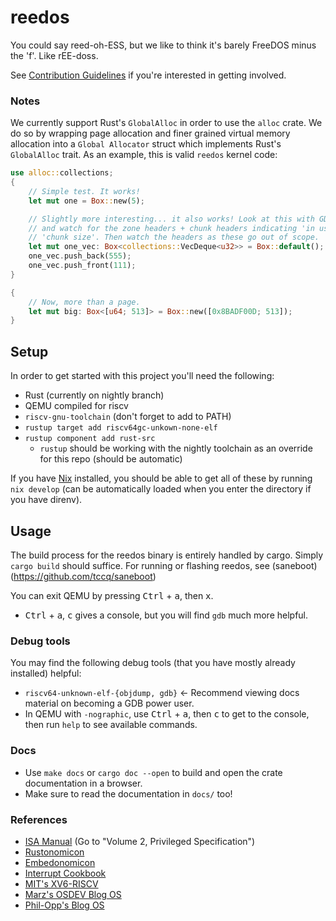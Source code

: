 # reedos

You could say reed-oh-ESS, but we like to think it's barely FreeDOS minus the
'f'. Like rEE-doss.

See [Contribution Guidelines](CONTRIBUTING.md) if you're interested in getting
involved.

### Notes

We currently support Rust's `GlobalAlloc` in order to use the `alloc` crate. We
do so by wrapping page allocation and finer grained virtual memory allocation
into a `Global Allocator` struct which implements Rust's `GlobalAlloc` trait. As
an example, this is valid `reedos` kernel code:

```rust
use alloc::collections;
{
    // Simple test. It works!
    let mut one = Box::new(5);

    // Slightly more interesting... it also works! Look at this with GDB
    // and watch for the zone headers + chunk headers indicating 'in use' and
    // 'chunk size'. Then watch the headers as these go out of scope.
    let mut one_vec: Box<collections::VecDeque<u32>> = Box::default();
    one_vec.push_back(555);
    one_vec.push_front(111);
}

{
    // Now, more than a page.
    let mut big: Box<[u64; 513]> = Box::new([0x8BADF00D; 513]);
}
```

## Setup

In order to get started with this project you'll need the following:

- Rust (currently on nightly branch)
- QEMU compiled for riscv
- `riscv-gnu-toolchain` (don't forget to add to PATH)
- `rustup target add riscv64gc-unkown-none-elf`
- `rustup component add rust-src`
    - `rustup` should be working with the nightly toolchain as an override for this repo (should be automatic)

If you have [Nix](https://nixos.org/download.html) installed, you should be able
to get all of these by running `nix develop` (can be automatically loaded when
you enter the directory if you have direnv).

## Usage

The build process for the reedos binary is entirely handled by cargo. Simply `cargo build` should suffice. For running or flashing reedos, see (saneboot)(https://github.com/tccq/saneboot)

You can exit QEMU by pressing <kbd>Ctrl</kbd> + <kbd>a</kbd>, then <kbd>x</kbd>.

- <kbd>Ctrl</kbd> + <kbd>a</kbd>, <kbd>c</kbd> gives a console, but you will
  find `gdb` much more helpful.

### Debug tools

You may find the following debug tools (that you have mostly already installed) helpful:

- `riscv64-unknown-elf-{objdump, gdb}` ← Recommend viewing docs material on
  becoming a GDB power user.
- In QEMU with `-nographic`, use <kbd>Ctrl</kbd> + <kbd>a</kbd>, then
  <kbd>c</kbd> to get to the console, then run `help` to see available commands.

### Docs

- Use `make docs` or `cargo doc --open` to build and open the crate
  documentation in a browser.
- Make sure to read the documentation in `docs/` too!

### References

- [ISA Manual](https://riscv.org/technical/specifications/) (Go to "Volume 2, Privileged Specification")
- [Rustonomicon](https://doc.rust-lang.org/nomicon/)
- [Embedonomicon](https://docs.rust-embedded.org/embedonomicon/index.html)
- [Interrupt Cookbook](https://www.starfivetech.com/uploads/sifive-interrupt-cookbook-v1p2.pdf)
- [MIT's XV6-RISCV](https://github.com/mit-pdos/xv6-riscv)
- [Marz's OSDEV Blog OS](https://osblog.stephenmarz.com/index.html)
- [Phil-Opp's Blog OS](https://os.phil-opp.com/)
